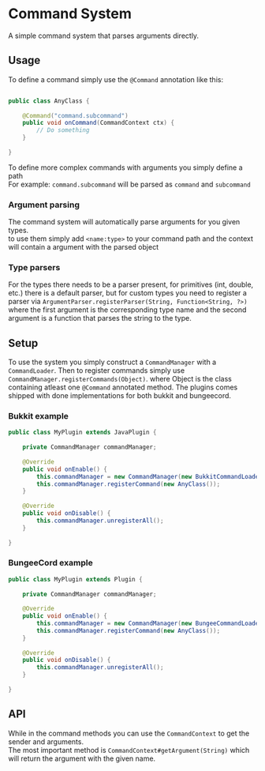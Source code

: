 # Command System
A simple command system that parses arguments directly.

## Usage
To define a command simply use the `@Command` annotation like this:
```java

public class AnyClass {
    
    @Command("command.subcommand")
    public void onCommand(CommandContext ctx) {
        // Do something
    }
    
}
```
To define more complex commands with arguments you simply define a path   
For example: `command.subcommand` will be parsed as `command` and `subcommand`

### Argument parsing
The command system will automatically parse arguments for you given types.   
to use them simply add `<name:type>` to your command path and the context
will contain a argument with the parsed object

### Type parsers
For the types there needs to be a parser present, for primitives (int, double, etc.)
there is a default parser, but for custom types you need to register a parser via
`ArgumentParser.registerParser(String, Function<String, ?>)` where the first argument is the corresponding type name and
the second argument is a function that parses the string to the type.

## Setup

To use the system you simply construct a `CommandManager` with a `CommandLoader`.
Then to register commands simply use `CommandManager.registerCommands(Object)`. where Object is the class containing
atleast one `@Command` annotated method.
The plugins comes shipped with done implementations for both bukkit and bungeecord.

### Bukkit example
```java
public class MyPlugin extends JavaPlugin {
    
    private CommandManager commandManager;
    
    @Override
    public void onEnable() {
        this.commandManager = new CommandManager(new BukkitCommandLoader(this));
        this.commandManager.registerCommand(new AnyClass());
    }
    
    @Override
    public void onDisable() {
        this.commandManager.unregisterAll();
    }
    
}
```

### BungeeCord example
```java
public class MyPlugin extends Plugin {
    
    private CommandManager commandManager;
    
    @Override
    public void onEnable() {
        this.commandManager = new CommandManager(new BungeeCommandLoader(this));
        this.commandManager.registerCommand(new AnyClass());
    }
    
    @Override
    public void onDisable() {
        this.commandManager.unregisterAll();
    }
    
}
```

## API
While in the command methods you can use the `CommandContext` to get the sender and arguments.   
The most important method is `CommandContext#getArgument(String)` which will return the argument with the given name.
